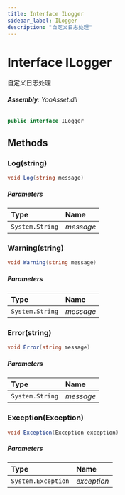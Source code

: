 ```yaml
---
title: Interface ILogger
sidebar_label: ILogger
description: "自定义日志处理"
---
```

# Interface ILogger
自定义日志处理

###### **Assembly**: YooAsset.dll

```csharp title="Declaration"
public interface ILogger
```
## Methods
### Log(string)


```csharp title="Declaration"
void Log(string message)
```

##### Parameters

| Type | Name |
|:--- |:--- |
| `System.String` | *message* |

### Warning(string)


```csharp title="Declaration"
void Warning(string message)
```

##### Parameters

| Type | Name |
|:--- |:--- |
| `System.String` | *message* |

### Error(string)


```csharp title="Declaration"
void Error(string message)
```

##### Parameters

| Type | Name |
|:--- |:--- |
| `System.String` | *message* |

### Exception(Exception)


```csharp title="Declaration"
void Exception(Exception exception)
```

##### Parameters

| Type | Name |
|:--- |:--- |
| `System.Exception` | *exception* |

